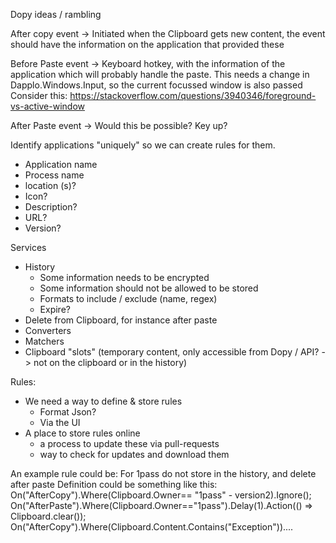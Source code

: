 Dopy ideas / rambling

After copy event
-> Initiated when the Clipboard gets new content, the event should have the information on the application that provided these

Before Paste event
-> Keyboard hotkey, with the information of the application which will probably handle the paste.
This needs a change in Dapplo.Windows.Input, so the current focussed window is also passed
Consider this: https://stackoverflow.com/questions/3940346/foreground-vs-active-window

After Paste event -> Would this be possible? Key up?

Identify applications "uniquely" so we can create rules for them.
* Application name
* Process name
* location (s)?
* Icon?
* Description?
* URL?
* Version?

Services
* History
  * Some information needs to be encrypted
  * Some information should not be allowed to be stored
  * Formats to include / exclude (name, regex)
  * Expire?
* Delete from Clipboard, for instance after paste
* Converters
* Matchers
* Clipboard "slots" (temporary content, only accessible from Dopy / API? -> not on the clipboard or in the history)

Rules:
* We need a way to define & store rules
  * Format Json?
  * Via the UI
* A place to store rules online
  * a process to update these via pull-requests
  * way to check for updates and download them

An example rule could be:
For 1pass do not store in the history, and delete after paste
Definition could be something like this:
On("AfterCopy").Where(Clipboard.Owner== "1pass" - version2).Ignore();
On("AfterPaste").Where(Clipboard.Owner=="1pass").Delay(1).Action(() => Clipboard.clear());
On("AfterCopy").Where(Clipboard.Content.Contains("Exception"))....

